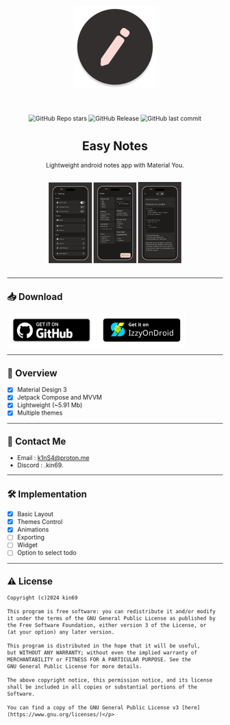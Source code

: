 

<div align="center">
<img width="192" height="192" src="app/src/main/res/mipmap-xxxhdpi/ic_launcher_round.webp" align="center" alt="">

<br></br>

![GitHub Repo stars](https://img.shields.io/github/stars/Kin69/EasyNotes?style=for-the-badge&logo=star&logoColor=%23FFFFFF&labelColor=%23332f2f&color=%23fddbd6)
![GitHub Release](https://img.shields.io/github/v/release/Kin69/EasyNotes?include_prereleases&style=for-the-badge&logo=%239acbff&logoColor=%23101318&labelColor=%23332f2f&color=%23fddbd6)
![GitHub last commit](https://img.shields.io/github/last-commit/Kin69/EasyNotes?style=for-the-badge&labelColor=%23332f2f&color=%23fddbd6)

# Easy Notes
Lightweight android notes app with Material You.
<br></br>
</div>
<div align="left">

<div align="center">
    <img src="metadata/en-US/images/phoneScreenshots/screenshot-app-settings.jpg" width="20%"  alt=""/>
    <img src="metadata/en-US/images/phoneScreenshots/screenshot-app-home.jpg" width="20%"  alt=""/>
    <img src="metadata/en-US/images/phoneScreenshots/screenshot-app-edit.jpg" width="20%"  alt=""/>
</div>
<br>
</div>

---

## 📥 Download
[<img src="metadata/en-US/images/icons/github.png" alt="Get it on GitHub" height="80">](https://github.com/Kin69/EasyNotes/releases/latest)
[<img src=".github/izzy_icon.png" height="80">](https://android.izzysoft.de/repo/apk/com.kin.easynotes)

---



## 📝 Overview
- [x] Material Design 3
- [x] Jetpack Compose and MVVM
- [x] Lightweight (~5.91 Mb)
- [x] Multiple themes

---


## 💬 Contact Me

-  Email : k1nS4@proton.me
-  Discord : .kin69.

  ---
## 🛠️ Implementation

- [x] Basic Layout
- [x] Themes Control
- [x] Animations
- [ ] Exporting
- [ ] Widget
- [ ] Option to select todo

---

## ⚠️ License

    Copyright (c)2024 kin69
    
    This program is free software: you can redistribute it and/or modify
    it under the terms of the GNU General Public License as published by
    the Free Software Foundation, either version 3 of the License, or
    (at your option) any later version.
    
    This program is distributed in the hope that it will be useful,
    but WITHOUT ANY WARRANTY; without even the implied warranty of
    MERCHANTABILITY or FITNESS FOR A PARTICULAR PURPOSE. See the
    GNU General Public License for more details.
    
    The above copyright notice, this permission notice, and its license shall be included in all copies or substantial portions of the Software.
    
    You can find a copy of the GNU General Public License v3 [here](https://www.gnu.org/licenses/)</p>
